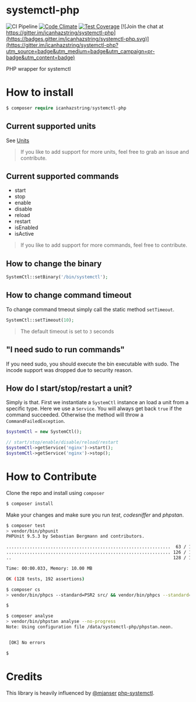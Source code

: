# systemctl-php
![CI Pipeline](https://github.com/icanhazstring/systemctl-php/workflows/CI%20Pipeline/badge.svg) [![Code Climate](https://codeclimate.com/github/icanhazstring/systemctl-php/badges/gpa.svg)](https://codeclimate.com/github/icanhazstring/systemctl-php) [![Test Coverage](https://codeclimate.com/github/icanhazstring/systemctl-php/badges/coverage.svg)](https://codeclimate.com/github/icanhazstring/systemctl-php/coverage) [![Join the chat at https://gitter.im/icanhazstring/systemctl-php](https://badges.gitter.im/icanhazstring/systemctl-php.svg)](https://gitter.im/icanhazstring/systemctl-php?utm_source=badge&utm_medium=badge&utm_campaign=pr-badge&utm_content=badge)

PHP wrapper for systemctl

# How to install
```php
$ composer require icanhazstring/systemctl-php
```

## Current supported units
See [Units](src/Unit)

> If you like to add support for more units, feel free to grab an issue and contribute.

## Current supported commands
- start
- stop
- enable
- disable
- reload
- restart
- isEnabled
- isActive

> If you like to add support for more commands, feel free to contribute.

## How to change the binary

```php
SystemCtl::setBinary('/bin/systemctl');
```

## How to change command timeout
To change command tmeout simply call the static method `setTimeout`.
```php
SystemCtl::setTimeout(10);
```

> The default timeout is set to `3` seconds

## "I need sudo to run commands"
If you need sudo, you should execute the bin executable with sudo.
The incode support was dropped due to security reason.

## How do I start/stop/restart a unit?
Simply is that. First we instantiate a `SystemCtl` instance an load a unit from a specific type. Here we use a `Service`. You will always get back `true` if the command succeeded. Otherwise the method will throw a `CommandFailedException`.

```php
$systemCtl = new SystemCtl();

// start/stop/enable/disable/reload/restart
$systemCtl->getService('nginx')->start();
$systemCtl->getService('nginx')->stop();
```

# How to Contribute
Clone the repo and install using `composer`

```bash
$ composer install
```

Make your changes and make sure you run *test*, *codesniffer* and *phpstan*.

```bash
$ composer test
> vendor/bin/phpunit
PHPUnit 9.5.3 by Sebastian Bergmann and contributors.

...............................................................  63 / 128 ( 49%)
............................................................... 126 / 128 ( 98%)
..                                                              128 / 128 (100%)

Time: 00:00.033, Memory: 10.00 MB

OK (128 tests, 192 assertions)

$ composer cs
> vendor/bin/phpcs --standard=PSR2 src/ && vendor/bin/phpcs --standard=PSR2 tests/

$

$ composer analyse
> vendor/bin/phpstan analyse --no-progress
Note: Using configuration file /data/systemctl-php/phpstan.neon.


 [OK] No errors

$
```

# Credits
This library is heavily influenced by [@mjanser](https://github.com/mjanser) [php-systemctl](https://github.com/mjanser/php-systemctl).
